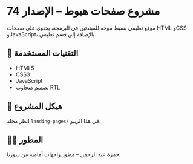 # مشروع صفحات هبوط – الإصدار 74

موقع تعليمي بسيط موجه للمبتدئين في البرمجة، يحتوي على صفحات HTML وCSS وJavaScript، بالإضافة إلى قسم تعليمي.

## 🧰 التقنيات المستخدمة
- HTML5
- CSS3
- JavaScript
- تصميم متجاوب RTL

## 📁 هيكل المشروع
انظر مجلد `landing-pages/` في هذا الريبو.

## 👨‍💻 المطور
حمزة عبد الرحمن – مطور واجهات أمامية من سوريا.
